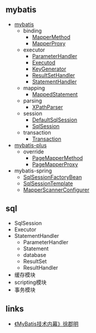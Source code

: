 
## mybatis
* [mybatis](/20-framework/src/mybatis/mybatis/README.md)
  * binding
    * [MapperMethod](/20-framework/src/mybatis/mybatis/binding/MapperMethod.md)
    * [MapperProxy](/20-framework/src/mybatis/mybatis/binding/MapperProxy.md)
  * executor
    * [ParameterHandler](/20-framework/src/mybatis/mybatis/executor/parameter/ParameterHandler.md)
    * [Executod](/20-framework/src/mybatis/mybatis/executor/Executor.md)
    * [KeyGenerator](/20-framework/src/mybatis/mybatis/executor/keygen/keygen.KeyGenerator.md)
    * [ResultSetHandler](/20-framework/src/mybatis/mybatis/executor/resultset/ResultSetHandler.md)
    * [StatementHandler](/20-framework/src/mybatis/mybatis/executor/statement/StatementHandler.md)
  * mapping
    * [MappedStatement](/20-framework/src/mybatis/mybatis/mapping/MappedStatement.md)
  * parsing
    * [XPathParser](/20-framework/src/mybatis/mybatis/parsing/XPathParser.md)
  * session
    * [DefaultSqlSession](/20-framework/src/mybatis/mybatis/session/DefaultSqlSession.md)
    * [SqlSession](/20-framework/src/mybatis/mybatis/session/SqlSession.md)
  * transaction
    * [Transaction](/20-framework/src/mybatis/mybatis/transaction/Transaction.md)
* [mybatis-plus](/20-framework/src/mybatis/mybatis-plus/README.md)
  * override
    * [PageMapperMethod](/20-framework/src/mybatis/mybatis-plus/override/PageMapperMethod.md)
    * [PageMapperProxy](/20-framework/src/mybatis/mybatis-plus/override/PageMapperProxy.md)
* mybatis-spring
  * [SqlSessionFactoryBean](/20-framework/src/mybatis/mybatis-spring/SqlSessionFactoryBean.md)
  * [SqlSessionTemplate](/20-framework/src/mybatis/mybatis-spring/SqlSessionTemplate.md)
  * [MapperScannerConfigurer](/20-framework/src/mybatis/mybatis-spring/MapperScannerConfigurer.md)


## sql 
* SqlSession
* Executor
* StatementHandler
  * ParameterHandler
  * Statement
  * database
  * ResultSet
  * ResultHandler
* 缓存模块
* scripting模块
* 事务模块

## links
* [《MyBatis技术内幕》徐郡明](/99-book/notes/20-framework/Mybatis技术内幕.md)
